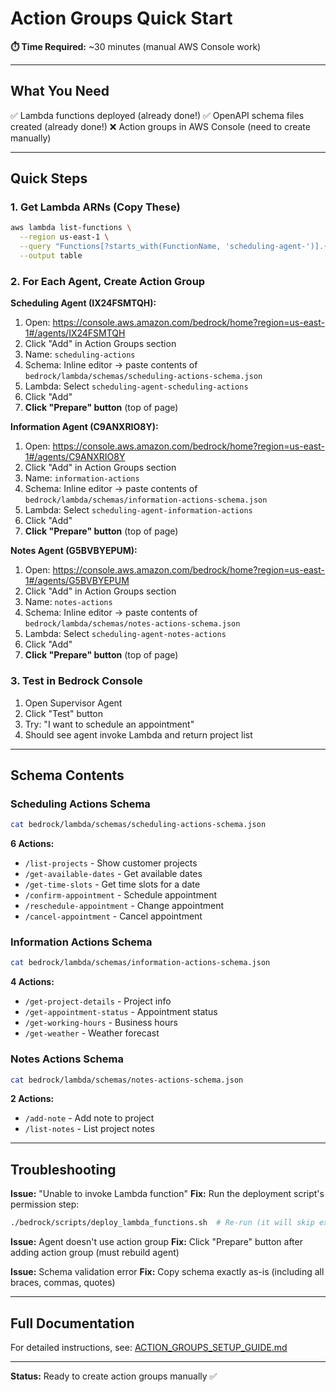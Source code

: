 # Action Groups Quick Start

**⏱️ Time Required:** ~30 minutes (manual AWS Console work)

---

## What You Need

✅ Lambda functions deployed (already done!)
✅ OpenAPI schema files created (already done!)
❌ Action groups in AWS Console (need to create manually)

---

## Quick Steps

### 1. Get Lambda ARNs (Copy These)

```bash
aws lambda list-functions \
  --region us-east-1 \
  --query "Functions[?starts_with(FunctionName, 'scheduling-agent-')].{Name:FunctionName,ARN:FunctionArn}" \
  --output table
```

### 2. For Each Agent, Create Action Group

**Scheduling Agent (IX24FSMTQH):**
1. Open: https://console.aws.amazon.com/bedrock/home?region=us-east-1#/agents/IX24FSMTQH
2. Click "Add" in Action Groups section
3. Name: `scheduling-actions`
4. Schema: Inline editor → paste contents of `bedrock/lambda/schemas/scheduling-actions-schema.json`
5. Lambda: Select `scheduling-agent-scheduling-actions`
6. Click "Add"
7. **Click "Prepare" button** (top of page)

**Information Agent (C9ANXRIO8Y):**
1. Open: https://console.aws.amazon.com/bedrock/home?region=us-east-1#/agents/C9ANXRIO8Y
2. Click "Add" in Action Groups section
3. Name: `information-actions`
4. Schema: Inline editor → paste contents of `bedrock/lambda/schemas/information-actions-schema.json`
5. Lambda: Select `scheduling-agent-information-actions`
6. Click "Add"
7. **Click "Prepare" button** (top of page)

**Notes Agent (G5BVBYEPUM):**
1. Open: https://console.aws.amazon.com/bedrock/home?region=us-east-1#/agents/G5BVBYEPUM
2. Click "Add" in Action Groups section
3. Name: `notes-actions`
4. Schema: Inline editor → paste contents of `bedrock/lambda/schemas/notes-actions-schema.json`
5. Lambda: Select `scheduling-agent-notes-actions`
6. Click "Add"
7. **Click "Prepare" button** (top of page)

### 3. Test in Bedrock Console

1. Open Supervisor Agent
2. Click "Test" button
3. Try: "I want to schedule an appointment"
4. Should see agent invoke Lambda and return project list

---

## Schema Contents

### Scheduling Actions Schema
```bash
cat bedrock/lambda/schemas/scheduling-actions-schema.json
```

**6 Actions:**
- `/list-projects` - Show customer projects
- `/get-available-dates` - Get available dates
- `/get-time-slots` - Get time slots for a date
- `/confirm-appointment` - Schedule appointment
- `/reschedule-appointment` - Change appointment
- `/cancel-appointment` - Cancel appointment

### Information Actions Schema
```bash
cat bedrock/lambda/schemas/information-actions-schema.json
```

**4 Actions:**
- `/get-project-details` - Project info
- `/get-appointment-status` - Appointment status
- `/get-working-hours` - Business hours
- `/get-weather` - Weather forecast

### Notes Actions Schema
```bash
cat bedrock/lambda/schemas/notes-actions-schema.json
```

**2 Actions:**
- `/add-note` - Add note to project
- `/list-notes` - List project notes

---

## Troubleshooting

**Issue:** "Unable to invoke Lambda function"
**Fix:** Run the deployment script's permission step:
```bash
./bedrock/scripts/deploy_lambda_functions.sh  # Re-run (it will skip existing resources)
```

**Issue:** Agent doesn't use action group
**Fix:** Click "Prepare" button after adding action group (must rebuild agent)

**Issue:** Schema validation error
**Fix:** Copy schema exactly as-is (including all braces, commas, quotes)

---

## Full Documentation

For detailed instructions, see: [ACTION_GROUPS_SETUP_GUIDE.md](./ACTION_GROUPS_SETUP_GUIDE.md)

---

**Status:** Ready to create action groups manually ✅
